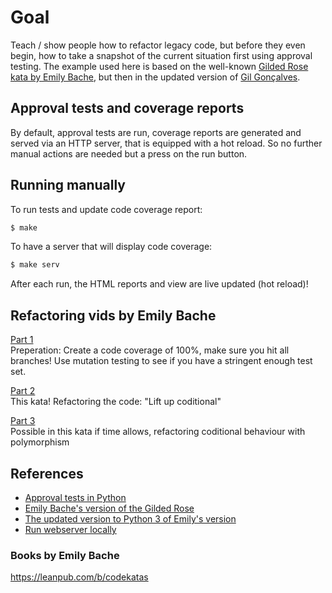 # Goal

Teach / show people how to refactor legacy code, but before they even begin, how to take a snapshot of the current situation first using approval testing. The example used here is based on the well-known [Gilded Rose kata by Emily Bache](https://github.com/emilybache/GildedRose-Refactoring-Kata), but then in the updated version of [Gil Gonçalves](https://github.com/LuRsT/gilded_rose_kata).

## Approval tests and coverage reports

By default, approval tests are run, coverage reports are generated and served via an HTTP server, that is equipped with a hot reload. So no further manual actions are needed but a press on the run button.

## Running manually

To run tests and update code coverage report:
```bash
$ make
```

To have a server that will display code coverage:
```bash
$ make serv
```

After each run, the HTML reports and view are live updated (hot reload)!

## Refactoring vids by Emily Bache

[Part 1](https://www.youtube.com/watch?v=zyM2Ep28ED8)  
Preperation:
Create a code coverage of 100%, make sure you hit all branches!
Use mutation testing to see if you have a stringent enough test set.

[Part 2](https://www.youtube.com/watch?v=OJmg9aMxPDI)  
This kata! Refactoring the code: "Lift up coditional"

[Part 3](https://www.youtube.com/watch?v=NADVhSjeyJA)  
Possible in this kata if time allows, refactoring coditional behaviour with polymorphism

## References

- [Approval tests in Python](https://github.com/approvals/approvaltests.Python)
- [Emily Bache's version of the Gilded Rose](https://github.com/emilybache/GildedRose-Refactoring-Kata)
- [The updated version to Python 3 of Emily's version](https://github.com/LuRsT/gilded_rose_kata)
- [Run webserver locally](https://gist.github.com/willurd/5720255)

### Books by Emily Bache
https://leanpub.com/b/codekatas
